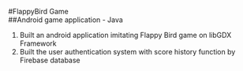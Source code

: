 #FlappyBird Game  
##Android game application - Java

1. Built an android application imitating Flappy Bird game on libGDX Framework  
2. Built the user authentication system with score history function by Firebase database

